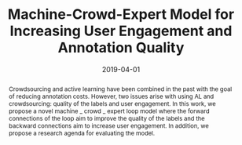---
layout: default-publication
title: "Machine-Crowd-Expert Model for Increasing User Engagement and Annotation Quality"
collection: publications
permalink: /publications/2019-04-01-mendez2019machinecrowdexpert
abstract: "Crowdsourcing and active learning have been combined in the past with the goal of reducing annotation costs. However, two issues arise with using AL and crowdsourcing: quality of the labels and user engagement. In this work, we propose a novel machine _ crowd _ expert loop model where the forward connections of the loop aim to improve the quality of the labels and the backward connections aim to increase user engagement. In addition, we propose a research agenda for evaluating the model."
date: 2019-04-01
venue: 'ACM CHI Conference Extended Abstracts on Human Factors in Computing Systems'
venue_short: 'CHI EA'
paperurl: '/files/mendez2019machinecrowdexpert.pdf'
image: '/assets/images/expert_crowd_machine.png'
imagealign: left
imagewidth: 33.0
categories: 
  - Environmental Machine Listening
  - Crowdsourced Audio Annotation and Quality Evaluation
citation: 'Mendez, A.E.M., Cartwright, M., Bello, J.P. Machine-Crowd-Expert Model for Increasing User Engagement and Annotation Quality. In <i>Proceedings of ACM CHI Conference Extended Abstracts on Human Factors in Computing Systems (CHI EA)</i>, 2019. '
---